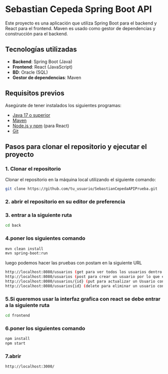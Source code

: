 # Sebastian Cepeda Spring Boot API

Este proyecto es una aplicación que utiliza Spring Boot para el backend y React para el frontend. Maven es usado como gestor de dependencias y construcción para el backend.

## Tecnologías utilizadas

- **Backend**: Spring Boot (Java)
- **Frontend**: React (JavaScript)
- **BD**: Oracle (SQL)
- **Gestor de dependencias**: Maven

## Requisitos previos
Asegúrate de tener instalados los siguientes programas:

- [Java 17 o superior](https://adoptopenjdk.net/)
- [Maven](https://maven.apache.org/)
- [Node.js y npm](https://nodejs.org/) (para React)
- [Git](https://git-scm.com/)

## Pasos para clonar el repositorio y ejecutar el proyecto

### 1. Clonar el repositorio

Clonar el repositorio en la máquina local utilizando el siguiente comando:

```bash
git clone https://github.com/tu_usuario/SebastianCepedaAPIPrueba.git
```
### 2. abrir el repositorio en su editor de preferencia

### 3. entrar a la siguiente ruta 
```bash
cd back
```
### 4.poner los siguientes comando 
```bash
mvn clean install
mvn spring-boot:run
```
luego podemos hacer las pruebas con postam en la siguiente URL
```bash
http://localhost:8080/usuarios (get para ver todos los usuarios dentro de la tabla)
http://localhost:8080/usuarios (post para crear un usuario por lo que en el body de la petición debe estar el Usuario)
http://localhost:8080/usuarios/{id} (put para actualizar un Usuario con un id especifico)
http://localhost:8080/usuarios{id} (delete para eliminar un usuario con un id especifico)
```
### 5.Si queremos usar la interfaz grafica con react se debe entrar a la siguiente ruta
```bash
cd frontend
```
### 6.poner los siguientes comando 
```bash
npm install
npm start
```
### 7.abrir
```bash
http://localhost:3000/
```


